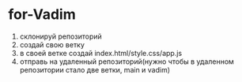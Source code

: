 # for-Vadim
1. склонируй репозиторий 
2. создай свою ветку
3. в своей ветке создай index.html/style.css/app.js
4. отправь на удаленный репозиторий(нужно чтобы в удаленном репозитории стало две ветки, main и vadim)
